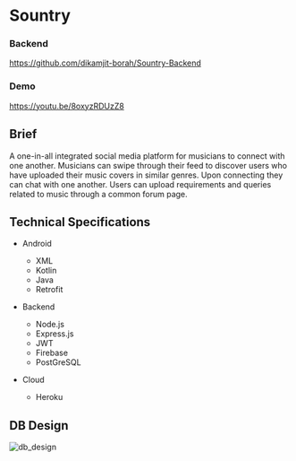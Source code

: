 # Sountry

### Backend
https://github.com/dikamjit-borah/Sountry-Backend

### Demo
https://youtu.be/8oxyzRDUzZ8

## Brief
A one-in-all integrated social media platform for musicians to connect with one another. Musicians can swipe through their feed to discover users who have uploaded their music covers in similar genres. Upon connecting they can chat with one another. Users can upload requirements and queries related to music through a common forum page.

## Technical Specifications
* Android
  * XML
  * Kotlin
  * Java
  * Retrofit

* Backend
  * Node.js
  * Express.js
  * JWT
  * Firebase  
  * PostGreSQL

* Cloud
  * Heroku

## DB Design

![db_design](https://github.com/hunkyxstudman/Musico/blob/main/db_design.png)
